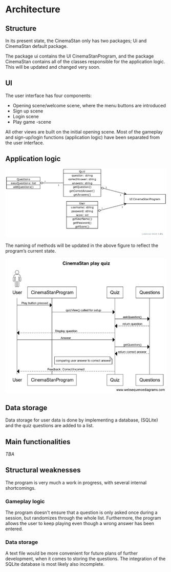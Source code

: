 
# Architecture

## Structure

In its present state, the CinemaStan only has two packages; Ui and CinemaStan default package.

The package ui contains the UI CinemaStanProgram, and the package CinemaStan contains all of the classes responsible for the application logic. This will be updated and changed very soon.

## UI

The user interface has four components:

- Opening scene/welcome scene, where the menu buttons are introduced
- Sign up scene
- Login scene
- Play game -scene

All other views are built on the initial opening scene. Most of the gameplay and sign-up/login functions (application logic) have been separated from the user interface.

## Application logic

![Structure](https://github.com/ineslukkanen/ot-harjoitustyo/blob/main/Documentation/images/cinemastanstructure.jpg)

The naming of methods will be updated in the above figure to reflect the program’s current state.

![Sequence](https://github.com/ineslukkanen/ot-harjoitustyo/blob/main/Documentation/images/CinemaStan%20play%20quiz.png)



## Data storage

Data storage for user data is done by implementing a database, (SQLite) and the quiz questions are added to a list. 

## Main functionalities

_TBA_

## Structural weaknesses

The program is very much a work in progress, with several internal shortcomings.

### Gameplay logic

The program doesn't ensure that a question is only asked once during a session, but randomizes through the whole list. Furthermore, the program allows the user to keep playing even though a wrong answer has been entered.

### Data storage

A text file would be more convenient for future plans of further development, when it comes to storing the questions. The integration of the SQLite database is most likely also incomplete.
